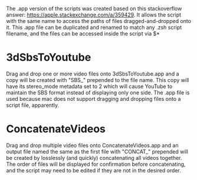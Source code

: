 The .app version of the scripts was created based on this stackoverflow answer: https://apple.stackexchange.com/a/359429. It allows the script with the same name to access the paths of files dragged-and-dropped onto it. This .app file can be duplicated and renamed to match any .zsh script filename, and the files can be accessed inside the script via $*

# 3dSbsToYoutube

Drag and drop one or more video files onto 3dSbsToYoutube.app and a copy will be created with "SBS_" prepended to the file name. This copy will have its stereo_mode metadata set to 2 which will cause YouTube to maintain the SBS format instead of displaying only one side. The .app file is used because mac does not support dragging and dropping files onto a script file, apparently.

# ConcatenateVideos

Drag and drop multiple video files onto ConcatenateVideos.app and an output file named the same as the first file with "CONCAT_" prepended will be created by losslessly (and quickly) concatenating all videos together. The order of files will be displayed for confirmation before concatenating, and the script may need to be edited if they are not in the desired order.